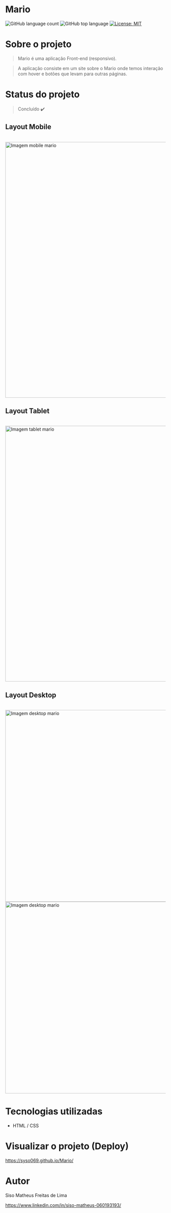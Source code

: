 # Mario

![GitHub language count](https://img.shields.io/github/languages/count/syso069/Mobile-First)
![GitHub top language](https://img.shields.io/github/languages/top/syso069/Mobile-First)
[![License: MIT](https://img.shields.io/badge/License-MIT-yellow.svg)](https://opensource.org/licenses/MIT)

# Sobre o projeto

> Mario é uma aplicação Front-end (responsivo).

> A aplicação consiste em um site sobre o Mario onde temos interação com hover e botões que levam para outras páginas.

# Status do projeto

> Concluído ✔️

## Layout Mobile
<div style="display: inline_block"><br>
<img height="800" alt="Imagem mobile mario" src="https://user-images.githubusercontent.com/94554205/213477003-8d3a1c7d-ba9f-4b8f-8b1d-4419d8b42561.png">
</div>

## Layout Tablet
<div style="display: inline_block"><br>
<img height="800" alt="Imagem tablet mario" src="https://user-images.githubusercontent.com/94554205/213476875-de41c96f-1990-4de6-a201-2953ba5f5c02.png">
</div>

## Layout Desktop
<div style="display: inline_block"><br>
<img height="600" alt="Imagem desktop mario" src="https://user-images.githubusercontent.com/94554205/213476736-8cd0768d-a066-473c-b21a-5a1e70657859.png">
<img height="600" alt="Imagem desktop mario" src="https://user-images.githubusercontent.com/94554205/214152998-2b4e098a-5344-4de1-851d-c99912e03a29.png">
</div>

# Tecnologias utilizadas

- HTML / CSS 

# Visualizar o projeto (Deploy) 

https://syso069.github.io/Mario/

# Autor

Siso Matheus Freitas de Lima

https://www.linkedin.com/in/siso-matheus-060193193/
